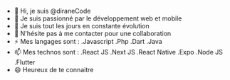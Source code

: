- 👋 Hi, je suis @diraneCode
- 👀 Je suis passionné par le développement web et mobile
- 🌱 Je suis tout les jours en constante évolution
- 💞️ N'hésite pas à me contacter pour une collaboration
- ⚡ Mes langages sont : 
    .Javascript
    .Php
    .Dart
    .Java
- 📫 Mes technos sont :
    .React JS
    .Next JS
    .React Native
    .Expo
    .Node JS
    .Flutter
- 😄 Heureux de te connaitre


<!---
diraneCode/diraneCode is a ✨ special ✨ repository because its `README.md` (this file) appears on your GitHub profile.
You can click the Preview link to take a look at your changes.
--->
